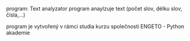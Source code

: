 program: Text analyzator
program anaylzuje text (počet slov, délku slov, čísla,...)

program je vytvořený v rámci studia kurzu společnosti ENGETO - Python akademie
